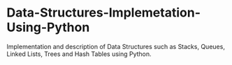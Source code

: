 # Data-Structures-Implemetation-Using-Python
Implementation and description of Data Structures such as Stacks, Queues, Linked Lists, Trees and Hash Tables using Python.

